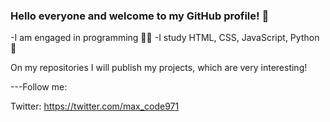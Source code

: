 ### Hello everyone and welcome to my GitHub profile! 👋

-I am engaged in programming 👩‍💻
-I study HTML, CSS, JavaScript, Python 🌱

On my repositories I will publish my projects, which are very interesting!

---Follow me:

Twitter: https://twitter.com/max_code971
<!--
**max-code971/max-code971** is a ✨ _special_ ✨ repository because its `README.md` (this file) appears on your GitHub profile.

Here are some ideas to get you started:

- 🔭 I’m currently working on ...
- 🌱 I’m currently learning ...
- 👯 I’m looking to collaborate on ...
- 🤔 I’m looking for help with ...
- 💬 Ask me about ...
- 📫 How to reach me: ...
- 😄 Pronouns: ...
- ⚡ Fun fact: ...
-->
